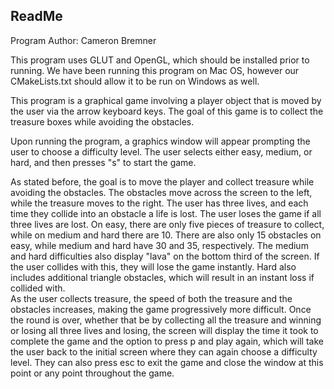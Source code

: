 
<h2><b>ReadMe </b></h2>

Program Author: Cameron Bremner

This program uses GLUT and OpenGL, which should be installed prior to running. 
We have been running this program on Mac OS, however our CMakeLists.txt should allow it to be run on Windows as well. 

This program is a graphical game involving a player object that is moved by the user via the arrow keyboard keys.
The goal of this game is to collect the treasure boxes while avoiding the obstacles. 

Upon running the program, a graphics window will appear prompting the user to choose a difficulty level.
The user selects either easy, medium, or hard, and then presses "s" to start the game. 

As stated before, the goal is to move the player and collect treasure while avoiding the obstacles.
The obstacles move across the screen to the left, while the treasure moves to the right.
The user has three lives, and each time they collide into an obstacle a life is lost.
The user loses the game if all three lives are lost. 
On easy, there are only five pieces of treasure to collect, while on medium and hard there are 10.
There are also only 15 obstacles on easy, while medium and hard have 30 and 35, respectively. 
The medium and hard difficulties also display "lava" on the bottom third of the screen.  If the user collides with this, they will lose the game instantly.
Hard also includes additional triangle obstacles, which will result in an instant loss if collided with.  
As the user collects treasure, the speed of both the treasure and the obstacles increases, making the game progressively more difficult.
Once the round is over, whether that be by collecting all the treasure and winning or losing all three lives and losing, the screen will 
display the time it took to complete the game and the option to press p and play again, which will take the user back to the initial screen where they can again choose a difficulty level.
They can also press esc to exit the game and close the window at this point or any point throughout the game.

